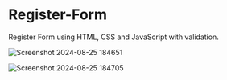 # Register-Form
Register Form using HTML, CSS and JavaScript with validation.


![Screenshot 2024-08-25 184651](https://github.com/user-attachments/assets/adde8418-639e-4979-ae3b-7a6492f6fa89)


![Screenshot 2024-08-25 184705](https://github.com/user-attachments/assets/84dcb255-f1b7-4b5c-98cb-348791d0bb57)
